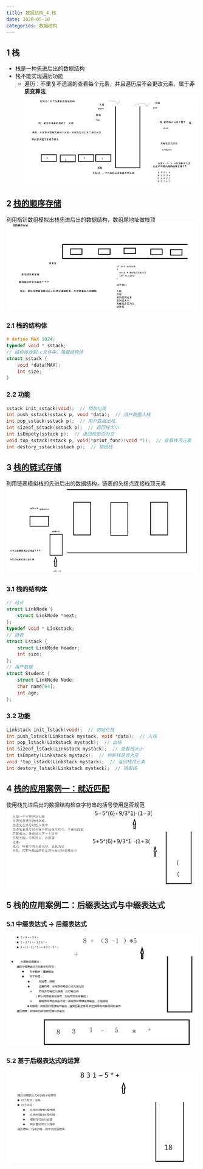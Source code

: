 ```yaml
---
title: 数据结构_4.栈
date: 2020-05-10
categories: 数据结构
---
```


## 1 栈
* 栈是一种先进后出的数据结构
* 栈不能实现遍历功能
    * 遍历：不重复不遗漏的查看每个元素，并且遍历后不会更改元素，属于**非质变算法**
![](media/15890946680738.jpg)

## 2 [栈的顺序存储](https://github.com/Yiming-Zuo/C/tree/master/%E6%95%B0%E6%8D%AE%E7%BB%93%E6%9E%84/04.%E6%A0%88%E7%9A%84%E9%A1%BA%E5%BA%8F%E5%AD%98%E5%82%A8)
利用指针数组模拟出栈先进后出的数据结构，数组尾地址做栈顶
![](media/15890947842822.jpg)

### 2.1 栈的结构体

```c
# define MAX 1024;
typedef void * sstack;
// 结构体放到.c文件中，隐藏结构体
struct sstack {
    void *data[MAX];
    int size;
}
```

### 2.2 功能

```c
sstack init_sstack(void);  // 初始化栈
int push_sstack(sstack p, void *data);  // 用户数据入栈
int pop_sstack(sstack p);  // 用户数据出栈
int sizeof_sstack(sstack p);  // 返回栈大小
int isEmpety(sstack p);  // 返回栈是否为空
void top_sstack(sstack p, void(*print_func)(void *));  // 查看栈顶元素
int destory_sstack(sstack p);  // 销毁栈
```

## 3 [栈的链式存储](https://github.com/Yiming-Zuo/C/tree/master/%E6%95%B0%E6%8D%AE%E7%BB%93%E6%9E%84/05.%E6%A0%88%E7%9A%84%E9%93%BE%E5%BC%8F%E5%AD%98%E5%82%A8)
利用链表模拟栈的先进后出的数据结构，链表的头结点连接栈顶元素
![](media/15890951128659.jpg)
### 3.1 栈的结构体

```c
// 结点
struct LinkNode {
	struct LinkNode *next;
};
typedef void * Linkstack;
// 链表
struct Lstack {
	struct LinkNode Header;
	int size;
};
// 用户数据
struct Student {
	struct LinkNode Node;
	char name[64];
	int age;
};
```

### 3.2 功能

```c
Linkstack init_lstack(void);  // 初始化栈
int push_lstack(Linkstack mystack, void *data);  // 入栈
int pop_lstack(Linkstack mystack);  // 出栈
int sizeof_lstack(Linkstack mystack);  // 查看栈大小
int isEmpety(Linkstack mystack);  // 判断栈是否为空
void *top_lstack(Linkstack mystack);  // 返回栈顶元素
int destory_lstack(Linkstack mystack);  // 销毁栈
```

## 4 [栈的应用案例一：就近匹配](https://github.com/Yiming-Zuo/C/tree/master/%E6%95%B0%E6%8D%AE%E7%BB%93%E6%9E%84/06.%E6%A0%88%E7%9A%84%E5%BA%94%E7%94%A8%E6%A1%88%E4%BE%8B%EF%BC%9A%E5%B0%B1%E8%BF%91%E5%8C%B9%E9%85%8D)
使用栈先进后出的数据结构检查字符串的括号使用是否规范
![](media/15890953494260.jpg)
## 5 栈的应用案例二：后缀表达式与中缀表达式
### 5.1 中缀表达式 -> 后缀表达式
![](media/15890955899299.jpg)

### 5.2 基于后缀表达式的运算
![](media/15890955464302.jpg)
